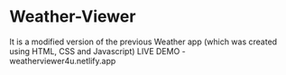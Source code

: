 # Weather-Viewer
It is a modified version of the previous Weather app (which was created using HTML, CSS and Javascript)
LIVE DEMO - weatherviewer4u.netlify.app
